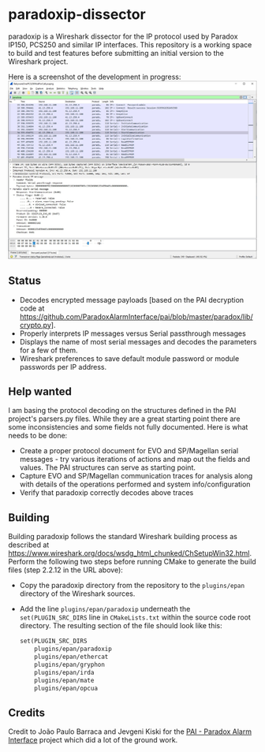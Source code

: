 # paradoxip-dissector
paradoxip is a Wireshark dissector for the IP protocol used by Paradox  IP150, PCS250 and similar IP interfaces. This repository is a working space to build and test features before submitting an initial version to the Wireshark project.

Here is a screenshot of the development in progress:![Screenshot of paradoxip in action](https://github.com/deonvdw/paradoxip-dissector/raw/main/screenshot.jpg)

## Status
 - Decodes encrypted message payloads [based on the PAI decryption code at https://github.com/ParadoxAlarmInterface/pai/blob/master/paradox/lib/crypto.py].
 - Properly interprets IP messages versus Serial passthrough messages
 - Displays the name of most serial messages and decodes the parameters for a few of them.
 - Wireshark preferences to save default module password or module passwords per IP address.

## Help wanted
I am basing the protocol decoding on the structures defined in the PAI project's parsers.py files. While they are a great starting point there are some inconsistencies and some fields not fully documented. Here is what needs to be done:

 - Create a proper protocol document for EVO and SP/Magellan serial messages - try various iterations of actions and map out the fields and values. The PAI structures can serve as starting point.
 - Capture EVO and SP/Magellan communication traces for analysis along with details of the operations performed and system info/configuration
 - Verify that paradoxip correctly decodes above traces

## Building
Building paradoxip follows the standard Wireshark building process as described at https://www.wireshark.org/docs/wsdg_html_chunked/ChSetupWin32.html.
Perform the following two steps before running CMake to generate the build files (step 2.2.12 in the URL above):

 - Copy the paradoxip directory from the repository to the `plugins/epan` directory of the Wireshark sources.
 
 - Add the line `plugins/epan/paradoxip` underneath the `set(PLUGIN_SRC_DIRS` line in `CMakeLists.txt` within the source code root directory.  The resulting section of the file should look like this:
 
       set(PLUGIN_SRC_DIRS
           plugins/epan/paradoxip
           plugins/epan/ethercat
           plugins/epan/gryphon
           plugins/epan/irda
           plugins/epan/mate
           plugins/epan/opcua

## Credits
Credit to João Paulo Barraca and Jevgeni Kiski for the [PAI - Paradox Alarm Interface](https://github.com/ParadoxAlarmInterface/pai) project which did a lot of the ground work.
